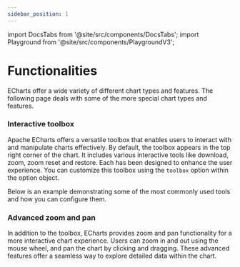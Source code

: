 ```yaml
---
sidebar_position: 1
---
```

import DocsTabs from '@site/src/components/DocsTabs';
import Playground from '@site/src/components/PlaygroundV3';

# Functionalities

ECharts offer a wide variety of different chart types and features. The following page deals with some of the more special chart types and features. 
### Interactive toolbox

Apache ECharts offers a versatile toolbox that enables users to interact with and manipulate charts effectively. By default, the toolbox appears in the top right corner of the chart. It includes various interactive tools like download, zoom, zoom reset and restore. Each has been designed to enhance the user experience. You can customize this toolbox using the `toolbox` option within the option object.

Below is an example demonstrating some of the most commonly used tools and how you can configure them.

<Playground
height="40rem"
name="echarts-special-toolbox"
noMargin
examplesByName>
</Playground>

### Advanced zoom and pan

In addition to the toolbox, ECharts provides zoom and pan functionality for a more interactive chart experience.
Users can zoom in and out using the mouse wheel, and pan the chart by clicking and dragging. These advanced features offer a seamless way to explore detailed data within the chart.

<Playground
height="40rem"
name="echarts-special-zoom"
noMargin
examplesByName>
</Playground>

